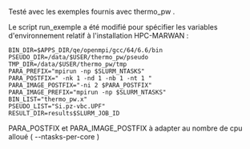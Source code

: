 
Testé avec les exemples fournis avec thermo_pw .

Le script  run_exemple a été  modifié  pour spécifier les variables d'environnement relatif à l'installation HPC-MARWAN :

```
BIN_DIR=$APPS_DIR/qe/openmpi/gcc/64/6.6/bin
PSEUDO_DIR=/data/$USER/thermo_pw/pseudo
TMP_DIR=/data/$USER/thermo_pw/tmp
PARA_PREFIX="mpirun -np $SLURM_NTASKS"
PARA_POSTFIX=" -nk 1 -nd 1 -nb 1 -nt 1 " 
PARA_IMAGE_POSTFIX="-ni 2 $PARA_POSTFIX"
PARA_IMAGE_PREFIX="mpirun -np $SLURM_NTASKS"
BIN_LIST="thermo_pw.x"
PSEUDO_LIST="Si.pz-vbc.UPF"
RESULT_DIR=results$SLURM_JOB_ID
```

PARA_POSTFIX et PARA_IMAGE_POSTFIX à adapter au nombre de cpu alloué ( --ntasks-per-core ) 
